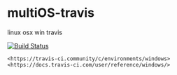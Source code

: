 # multiOS-travis
linux osx win travis

[![Build Status](https://travis-ci.com/githubfoam/multiOS-travis.svg?branch=dev)](https://travis-ci.com/githubfoam/multiOS-travis)  

~~~~
<https://travis-ci.community/c/environments/windows>
<https://docs.travis-ci.com/user/reference/windows/>
~~~~
